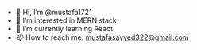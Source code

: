 - 👋 Hi, I’m @mustafa1721
- 👀 I’m interested in MERN stack
- 🌱 I’m currently learning React
- 📫 How to reach me: mustafasayyed322@gmail.com

<!---
mustafa1721/mustafa1721 is a ✨ special ✨ repository because its `README.md` (this file) appears on your GitHub profile.
You can click the Preview link to take a look at your changes.
--->
